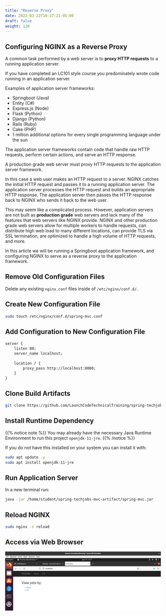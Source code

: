 ```yaml
---
title: "Reverse Proxy"
date: 2022-03-22T10:37:21-05:00
draft: false
weight: 120
---
```


## Configuring NGINX as a Reverse Proxy

A common task performed by a web server is to **proxy HTTP requests** to a running application server.

If you have completed an LC101 style course you predominately wrote code running in an application server. 

Examples of application server frameworks:

- Springboot (Java)
- Entity (C#)
- Express.js (Node)
- Flask (Python)
- Django (Python)
- Rails (Ruby)
- Cake (PHP)
- 1 million additional options for every single programming language under the sun

The application server frameworks contain code that handle raw HTTP requests, perform certain actions, and serve an HTTP response.

A production grade web server must proxy HTTP requests to the application server framework.

In this case a web user makes an HTTP request to a server. NGINX catches the initial HTTP request and passes it to a running application server. The application server processes the HTTP request and builds an appropriate HTTP response. The application server then passes the HTTP response back to NGINX who sends it back to the web user.

This may seem like a complicated process. However, application servers are not built as **production grade** web servers and lack many of the features that web servers like NGINX provide. NGINX and other production grade web servers allow for multiple workers to handle requests, can distribute high web load to many different locations, can provide TLS via SSL termination, are optimized to handle a high volume of HTTP requests, and more.

In this article we will be running a Springboot application framework, and configuring NGINX to serve as a reverse proxy to the application framework.

## Remove Old Configuration Files

Delete any existing `nginx.conf` files inside of `/etc/nginx/conf.d/`.

## Create New Configuration File

```bash
sudo touch /etc/nginx/conf.d/spring-mvc.conf
```
## Add Configuration to New Configuration File

```nginx
server {
    listen 80;
    server_name localhost;

    location / {
        proxy_pass http://localhost:8080;
    }
}
```

## Clone Build Artifacts

```bash
git clone https://github.com/LaunchCodeTechnicalTraining/spring-techjobs-mvc-artifact
```

## Install Runtime Dependency

{{% notice note %}}
You may already have the necessary Java Runtime Environment to run this project `openjdk-11-jre`.
{{% /notice %}}

If you do not have this installed on your system you can install it with:
```bash
sudo apt update -y
sudo apt install openjdk-11-jre
```

## Run Application Server

In a new terminal run:

```bash
java -jar /home/student/spring-techjobs-mvc-artifact/spring-mvc.jar
```

## Reload NGINX

```bash
sudo nginx -s reload
```

## Access via Web Browser

![techjobs in the browser homepage](pictures/techjobs-browser.png?classes=border)
